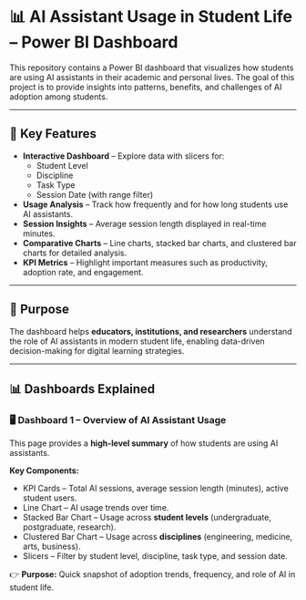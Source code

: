 # 📊 AI Assistant Usage in Student Life – Power BI Dashboard

This repository contains a Power BI dashboard that visualizes how students are using AI assistants in their academic and personal lives. The goal of this project is to provide insights into patterns, benefits, and challenges of AI adoption among students.

---

## 🔎 Key Features
- **Interactive Dashboard** – Explore data with slicers for:
  - Student Level
  - Discipline
  - Task Type
  - Session Date (with range filter)
- **Usage Analysis** – Track how frequently and for how long students use AI assistants.
- **Session Insights** – Average session length displayed in real-time minutes.
- **Comparative Charts** – Line charts, stacked bar charts, and clustered bar charts for detailed analysis.
- **KPI Metrics** – Highlight important measures such as productivity, adoption rate, and engagement.

---

## 🎯 Purpose
The dashboard helps **educators, institutions, and researchers** understand the role of AI assistants in modern student life, enabling data-driven decision-making for digital learning strategies.

---

## 📊 Dashboards Explained

### 🖥️ Dashboard 1 – Overview of AI Assistant Usage
This page provides a **high-level summary** of how students are using AI assistants.  

**Key Components:**
- KPI Cards – Total AI sessions, average session length (minutes), active student users.  
- Line Chart – AI usage trends over time.  
- Stacked Bar Chart – Usage across **student levels** (undergraduate, postgraduate, research).  
- Clustered Bar Chart – Usage across **disciplines** (engineering, medicine, arts, business).  
- Slicers – Filter by student level, discipline, task type, and session date.  

👉 **Purpose:** Quick snapshot of adoption trends, frequency, and role of AI in student life.  

